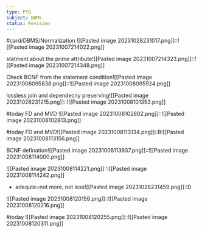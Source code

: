 ```yaml
---
type: PYQ
subject: DBMS
status: Revision
---
```

#card/DBMS/Normalization 
![[Pasted image 20231028231017.png]]::![[Pasted image 20231007214022.png]] <!--SR:!2023-11-11,10,270-->


statment about the prime attribute![[Pasted image 20231007214323.png]]::![[Pasted image 20231007214348.png]] <!--SR:!2023-11-15,13,270-->


Check BCNF from the statement condition![[Pasted image 20231008095838.png]]::![[Pasted image 20231008095924.png]] <!--SR:!2023-11-10,8,250-->


lossless join and dependecny preserving![[Pasted image 20231028231215.png]]::![[Pasted image 20231008101353.png]] <!--SR:!2023-11-11,9,270-->


#today FD and MVD ![[Pasted image 20231008102802.png]]::![[Pasted image 20231008102813.png]]


#today FD and MVD![[Pasted image 20231008113134.png]]::B![[Pasted image 20231008113156.png]]


BCNF defination![[Pasted image 20231008113937.png]]::![[Pasted image 20231008114000.png]] <!--SR:!2023-11-10,9,270-->


![[Pasted image 20231008114221.png]]::![[Pasted image 20231008114242.png]] <!--SR:!2023-11-04,2,250-->


- adequte=not more, not less![[Pasted image 20231028231459.png]]::D

![[Pasted image 20231008120159.png]]::![[Pasted image 20231008120216.png]] <!--SR:!2023-11-03,4,271-->

#today ![[Pasted image 20231008120255.png]]::![[Pasted image 20231008120311.png]] <!--SR:!2023-11-02,3,250-->


